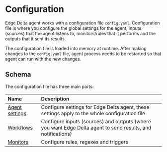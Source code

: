 # Configuration

Edge Delta agent works with a configuration file `config.yaml`. Configuration file is where you configure the global settings for the agent, inputs \(sources\) that the agent listens to, monitors/rules that it performs and the outputs that it sent its results.

The configuration file is loaded into memory at runtime. After making changes to the `config.yaml` file, agent process needs to be restarted so that agent can run with the new changes. 

## Schema

The configuration file has three main parts:

| Name | Description |
| :--- | :--- |
| [Agent settings](https://docs.edgedelta.com/configuration/agent-settings) | Configure settings for Edge Delta agent, these settings apply to the whole configuration file |
| [Workflows](https://docs.edgedelta.com/configuration/workflows) | Configure inputs \(sources\) and outputs \(where you want Edge Delta agent to send results, and notifications\)  |
| [Monitors](https://docs.edgedelta.com/configuration/monitors) | Configure rules, regexes and triggers |



